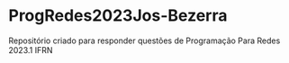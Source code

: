 # ProgRedes2023Jos-Bezerra
Repositório criado para responder questões de Programação Para Redes 2023.1 IFRN
